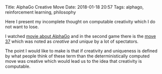 Title: AlphaGo Creative Move
Date: 2018-01-18 20:57
Tags: alphago, reinforcement learning, philosophy

Here I present my incomplete thought on computable creativity
which I do not want to lose.

I watched [movie about AlphaGo][movie]
and in the second game there is the [move 37][the-move]
which was noted as *creative* and *unique* by a lot of spectators.

[movie]: https://www.alphagomovie.com/ 
[the-move]: https://en.wikipedia.org/wiki/AlphaGo_versus_Lee_Sedol#Game_2

The point I would like to make is that if creativity and uniqueness is defined
by what people think of these term
than the deterministically computed move was creative
which would lead us to the idea that creativity is computable.
